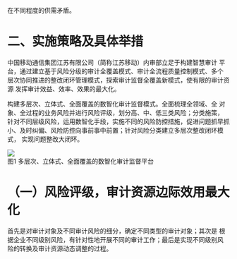 在不同程度的供需矛盾。  

# 二、实施策略及具体举措  

中国移动通信集团江苏有限公司（简称江苏移动）内审部立足于构建智慧审计 平台，通过建立基于风险分级的审计全覆盖模式、审计全流程质量控制模式、多个 层次协同推进的整改闭环管理模式，探索审计监督全覆盖新模式，使有限的审计资源 发挥审计效益、效率、效果的最大化。  

构建多层次、立体式、全面覆盖的数智化审计监督模式。全面梳理全领域、全 对象、全过程的业务风险并进行风险评级，划分高、中、低三类风险；分类施策， 针对不同层级风险，运用数智化手段，实施不同的风险防控措施，促进问题抓早抓 小、及时纠偏、风险防控向事前事中前置；针对风险分类建立多层次整改闭环模式， 实现问题整改大闭环。  

![](/static/fd35eddc-69a1-4578-a375-4717d745e417/images/tmpw84l41kv_6b697c400a456e46d67d9fe8dd047309b7265960285f16b7340a991a1e719122.jpg)  
图1 多层次、立体式、全面覆盖的数智化审计监督平台  

# （一）风险评级，审计资源边际效用最大化  

首先是对审计对象及不同审计风险的细分，确定不同类型的审计对象；其次是 根据企业不同级别风险，有针对性地开展不同的审计工作；最后是实现不同级别风 险的转换及审计资源动态调整的过程。  